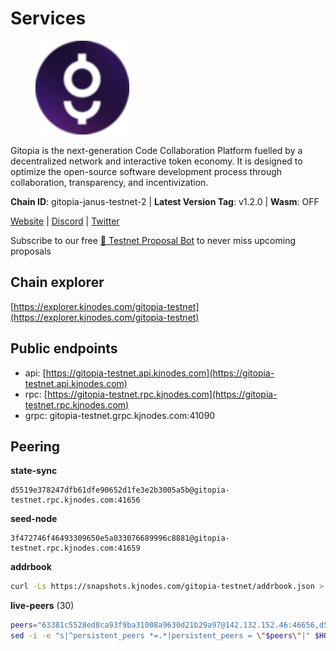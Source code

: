# Services

<figure><img src="https://raw.githubusercontent.com/kj89/cosmos-images/main/logos/gitopia.png" width="150" alt=""><figcaption></figcaption></figure>

Gitopia is the next-generation Code Collaboration Platform fuelled by  a decentralized network and interactive token economy. It is designed  to optimize the open-source software development process through  collaboration, transparency, and incentivization.

**Chain ID**: gitopia-janus-testnet-2 | **Latest Version Tag**: v1.2.0 | **Wasm**: OFF

[Website](https://gitopia.com/) | [Discord](https://discord.gg/hFTXCGNYDZ) | [Twitter](https://twitter.com/gitopiaDAO)



Subscribe to our free [🤖 Testnet Proposal Bot](https://t.me/kjnodes_testnet_proposal_bot) to never miss upcoming proposals


## Chain explorer
[https://explorer.kjnodes.com/gitopia-testnet](https://explorer.kjnodes.com/gitopia-testnet)

## Public endpoints

* api: [https://gitopia-testnet.api.kjnodes.com](https://gitopia-testnet.api.kjnodes.com)
* rpc: [https://gitopia-testnet.rpc.kjnodes.com](https://gitopia-testnet.rpc.kjnodes.com)
* grpc: gitopia-testnet.grpc.kjnodes.com:41090

## Peering

**state-sync**

```text
d5519e378247dfb61dfe90652d1fe3e2b3005a5b@gitopia-testnet.rpc.kjnodes.com:41656
```

**seed-node**

```text
3f472746f46493309650e5a033076689996c8881@gitopia-testnet.rpc.kjnodes.com:41659
```

**addrbook**
```bash
curl -Ls https://snapshots.kjnodes.com/gitopia-testnet/addrbook.json > $HOME/.gitopia/config/addrbook.json
```

**live-peers** (30)
```bash
peers="63381c5528ed8ca93f9ba31008a9630d21b29a97@142.132.152.46:46656,d5519e378247dfb61dfe90652d1fe3e2b3005a5b@65.109.68.190:41656,5c2a752c9b1952dbed075c56c600c3a79b58c395@195.3.220.140:27036,9bb344d83fc1fafc4bce6b8e4a95b82f37ac4f31@82.208.20.136:26656,f9b892ea2e8ed8aa83f7b98e7e47371c23b01924@213.239.207.175:36656,43739b82ac0a52697543fff3ac00d267399c1d2d@84.54.23.4:41656,1cf3826ccd9a24caa549cbea061446716858133e@154.26.130.95:36656,ac606e28c081c679dc23d9a94c29842be8f8b1f1@45.85.249.133:656,943dbf5b8694620c1e0cce336d6a8a3327929c77@65.109.122.105:60656,53b421af01f3260e949d6a9c2dc09e3b1dbf9fb6@109.205.181.30:41656,35c829910f80387ee825da9fb69efbcbf8e2149e@164.68.118.227:26656,3b0956b482f89b361dd350f1c6b3743096897446@65.108.124.219:35656,399d4e19186577b04c23296c4f7ecc53e61080cb@34.143.189.236:26656,eccdf1d5bf33bc1733838562b4d4a4a45869c3a8@135.181.183.93:41656,03073657e8bc5bcf71e7fd8df281ab8dcbc8821a@45.151.122.130:656,4e0e57bcac8aa2bc3188d5b7845eeee61a61f3f0@194.163.170.165:26656,4ed110a5b1ebad62d1e92e8cdabfc9160e2ca4db@65.109.92.148:46656,9912d5c8d59b7736b0702b18aeb386efe7e46f3f@164.68.111.239:656,99a730ccb60933b5f9a282e899af7eb2e61d6ccc@81.30.157.35:26656,4cd60a4dd4211d38d948a86a614f1fd8d3d274eb@75.119.153.139:656,820024c34989e7605d9367847e1fc2d01ad763bd@65.109.92.235:30656,df5b61e51ab2f6c3bf1f3c387ba1586a84b41b25@135.181.116.109:27956,eaa9978430e55663346eb61312cd5ecc21448b25@38.242.139.153:656,8bec864d68a2542233ba37ac94c723fdf0b8e175@45.151.122.136:656,b745e0c6a1e0c7ec248ec274cfd038ed4bc4c2cf@65.21.134.202:26356,ed177ff3cf334df1a6c190438b0c7b5dd64b423a@45.151.122.140:656,24453bdf119b17550849851d69c50cde7b140460@84.46.253.3:41656,34d3ee88e9f3d677ca93c084e701d43e188f68c5@65.108.224.156:26656,5c45e8920c5094827ec5afaca9ab469aaa0b4eaf@65.109.88.254:28656,7da6c90fe420bca73b5274884236134acf49d565@35.168.32.254:26656"
sed -i -e "s|^persistent_peers *=.*|persistent_peers = \"$peers\"|" $HOME/.gitopia/config/config.toml
```
